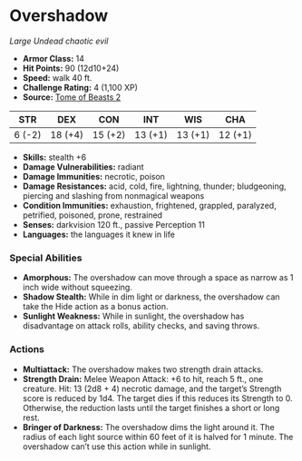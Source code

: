 # Overshadow

*Large* *Undead* *chaotic evil*

- **Armor Class:** 14
- **Hit Points:** 90 (12d10+24)
- **Speed:** walk 40 ft.
- **Challenge Rating:** 4 (1,100 XP)
- **Source:** [Tome of Beasts 2](https://koboldpress.com/kpstore/product/tome-of-beasts-2-for-5th-edition/)

| STR | DEX | CON | INT | WIS | CHA |
| --- | --- | --- | --- | --- | --- |
| 6 (-2) | 18 (+4) | 15 (+2) | 13 (+1) | 13 (+1) | 12 (+1) |

- **Skills:** stealth +6
- **Damage Vulnerabilities:** radiant
- **Damage Immunities:** necrotic, poison
- **Damage Resistances:** acid, cold, fire, lightning, thunder; bludgeoning, piercing and slashing from nonmagical weapons
- **Condition Immunities:** exhaustion, frightened, grappled, paralyzed, petrified, poisoned, prone, restrained
- **Senses:** darkvision 120 ft., passive Perception 11
- **Languages:** the languages it knew in life
### Special Abilities
- **Amorphous:** The overshadow can move through a space as narrow as 1 inch wide without squeezing.
- **Shadow Stealth:** While in dim light or darkness, the overshadow can take the Hide action as a bonus action.
- **Sunlight Weakness:** While in sunlight, the overshadow has disadvantage on attack rolls, ability checks, and saving throws.
### Actions
- **Multiattack:** The overshadow makes two strength drain attacks.
- **Strength Drain:** Melee Weapon Attack: +6 to hit, reach 5 ft., one creature. Hit: 13 (2d8 + 4) necrotic damage, and the target’s Strength score is reduced by 1d4. The target dies if this reduces its Strength to 0. Otherwise, the reduction lasts until the target finishes a short or long rest.
- **Bringer of Darkness:** The overshadow dims the light around it. The radius of each light source within 60 feet of it is halved for 1 minute. The overshadow can’t use this action while in sunlight.

